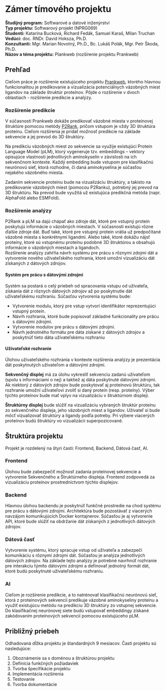 # Zámer tímového projektu 
 
**Študijný program:** Softwarové a datové inženýrství  
**Typ projektu:** Softwarový projekt (NPRG069)  
**Študenti:** Katarína Bucková, Richard Fedák, Samuel Karaš, Milan Truchan   
**Vedúci:** doc. RNDr. David Hoksza, Ph.D.  
**Konzultanti:** Mgr. Marian Novotný, Ph.D., Bc. Lukáš Polák, Mgr. Petr Škoda, Ph.D.  
**Názov a téma projektu:** Plankweb (rozšírenie projektu Prankweb)

## Prehľad

Cieľom práce je rozšírenie existujúceho projektu [Prankweb](https://prankweb.cz/), ktorého hlavnou funkcionalitou je predikovanie a vizualizácia potenciálnych väzobných miest ligandov na základe štruktúr proteínov. Pôjde o rozšírenie v dvoch oblastiach - rozšírenie predikcie a analýzy.

### Rozšírenie predikcie

V súčasnosti Prankweb dokáže predikovať väzobné miesta v proteínovej štruktúre pomocou metódy [P2Rank](https://github.com/cusbg/p2rank-framework), pričom vstupom je vždy 3D štruktúra proteínu. Cieľom rozšírenia je pridať možnosť predikcie na základe sekvencie a jej prevod do 3D štruktúry.
  
Na predikciu väzobných miest zo sekvencie sa využije existujúci Protein Language Model (pLM), ktorý vygeneruje tzv. embeddings – vektory opisujúce vlastnosti jednotlivých aminokyselín v závislosti na ich sekvenčnom kontexte. Každý embedding bude vstupom pre klasifikačnú neurónovú sieť, ktorá rozhodne, či daná aminokyselina je súčasťou nejakého väzobného miesta. 

Zadaním sekvencie proteínu bude na vizualizáciu štruktúry, a takisto na predikovanie väzobných miest (pomocou P2Ranku), potrebný jej prevod na 3D štruktúru. Na prevod bude využitá už existujúca predikčná metóda (napr. AlphaFold alebo ESMFold).

### Rozšírenie analýzy

P2Rank a pLM sa dajú chápať ako zdroje dát, ktoré pre vstupný proteín poskytujú informácie o väzobných miestach. V súčasnosti existujú rôzne ďalšie zdroje dát. Buď také, ktoré pre vstupný proteín vrátia už predpočítané väzobné miesta s konkrétnymi ligandmi. Alebo také, ktoré dokážu nájsť proteíny, ktoré sú vstupnému proteínu podobné 3D štruktúrou a obsahujú informácie o väzobných miestach a ligandoch.  
Rozšírenie analýzy zahŕňa návrh systému pre prácu s rôznymi zdojmi dát a vytvorenie nového užívateľského rozhrania, ktoré umožní vizualizáciu dát získaných z dátových zdrojov.

#### Systém pre prácu s dátovými zdrojmi

Systém sa postará o celý priebeh od spracovania vstupu od užívateľa, získania dát z rôznych dátových zdrojov až po poskytnutie dát užívateľskému rozhraniu. Súčasťou vytvorenia systému bude:
- Vytvorenie modulu, ktorý pre vstup vytvorí identifikátor reprezentujúci vstupný proteín.
- Návrh rozhrania, ktoré bude popisovať základné funkcionality pre prácu s dátovými zdrojmi.
- Vytvorenie modulov pre prácu s dátovými zdrojmi.
- Návrh jednotného formátu pre dáta získané z dátových zdrojov a poskytnúť tieto dáta užívateľskému rozhraniu


#### Užívateľské rozhranie
Úlohou užívateľského rozhrania v kontexte rozšírenia analýzy je prezentácia dát poskytnutých užívateľom a dátovými zdrojmi.

**Sekvenčný displej** má za úlohu vykresliť sekvenciu zadanú užívateľom (spolu s informáciami o nej) a taktiež aj dáta poskytnuté dátovými zdrojmi. Ak niektorý z dátových zdrojov bude poskytovať aj proteínovú štruktúru, tak rozhranie umožní užívateľovi zvoliť si daný proteín (resp. proteíny). Výber týchto proteínov bude mať vplyv na vizualizáciu v štruktúrnom displeji.

**Štruktúrny displej** bude slúžiť na vizualizáciu vybraných štruktúr proteínu zo sekvenčného displeja, jeho väzobných miest a ligandov. Užívateľ si bude môcť vizualizovať štruktúry a ligandy podľa potreby. Pri výbere viacerých proteínov budú štruktúry vo vizualizácii superpozicované.

## Štruktúra projektu

Projekt je rozdelený na štyri časti: Frontend, Backend, Dátová časť, AI.

### Frontend

Úlohou bude zabezpečiť možnosť zadania proteínovej sekvencie a vytvorenie Sekvenčného a Štruktúrneho displeja. Frontend zodpovedá za vizualizáciu proteínov prostredníctvom týchto displejov.

### Backend

Hlavnou úlohou backendu je poskytnúť funkčné prostredie na chod systému pre prácu s dátovými zdrojmi. Architektúra bude pozostávať z viacerých navzájom komunikujúcich Docker kontajnerov. Súčasťou je aj vytvorenie API, ktoré bude slúžiť na obdržanie dát získaných z jednotlivých dátových zdrojov.

### Dátová časť

Vytvorenie systému, ktorý spracuje vstup od užívateľa a zabezpečí komunikáciu s rôznymi zdrojmi dát. Súčasťou je analýza jednotlivých dátových zdrojov. Na základe tejto analýzy je potrebné navrhnúť rozhranie pre interakciu týmito dátovými zdrojmi a definovať jednotný formát dát, ktoré budú poskytnuté užívateľskému rozhraniu.

### AI

Cieľom je rozšírenie predikcie, a to natrénovať klasifikačnú neurónovú sieť, ktorá z proteínových sekvencií predikuje väzobné aminokyseliny proteínu a využiť existujúcu metódu na predikciu 3D štruktúry zo vstupnej sekvencie. Do klasifikačnej neurónovej siete budú vstupovať embeddingy získané zakódovaním proteínových sekvencií pomocou existujúceho pLM. 

## Približný priebeh

Odhadovaná dĺžka projektu je štandardných 9 mesiacov. Časti projektu sú nasledujúce:
1.	Oboznámenie sa s doménou a štruktúrou projektu
2.	Definícia funkčných požiadaviek
3.	Tvorba špecifikácie projektu
4.	Implementácia rozšírenia
5.	Testovanie
6.	Tvorba dokumentácie
